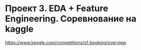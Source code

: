 # Проект 3. EDA + Feature Engineering. Соревнование на kaggle

https://www.kaggle.com/competitions/sf-booking/overview